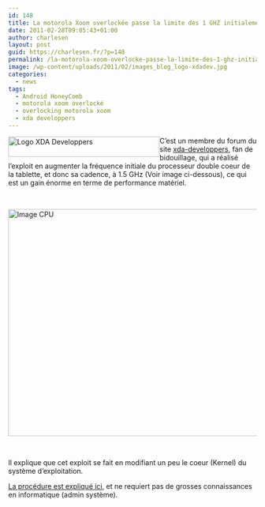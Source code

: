 ```yaml
---
id: 148
title: La motorola Xoom overlockée passe la limite des 1 GHZ initialement prévue
date: 2011-02-28T09:05:43+01:00
author: charlesen
layout: post
guid: https://charlesen.fr/?p=148
permalink: /la-motorola-xoom-overlocke-passe-la-limite-des-1-ghz-initialement-prevue/
image: /wp-content/uploads/2011/02/images_blog_logo-xdadev.jpg
categories:
  - news
tags:
  - Android HoneyComb
  - motorola xoom overlocké
  - overlocking motorola xoom
  - xda developpers
---
```

<img loading="lazy" class=" alignleft size-full wp-image-146" style="float: left;" title="Logo XDA Developpers" src="https://charlesen.fr/wp-content/uploads/2011/02/images_blog_logo-xdadev.jpg" alt="Logo XDA Developpers" width="307" height="41" srcset="https://charlesen.fr/wp-content/uploads/2011/02/images_blog_logo-xdadev.jpg 307w, https://charlesen.fr/wp-content/uploads/2011/02/images_blog_logo-xdadev-300x40.jpg 300w" sizes="(max-width: 307px) 100vw, 307px" />C&rsquo;est un membre du forum du site [xda-developpers](http://www.xda-developers.com/ "Site de xdadeveloppers"), fan de bidouillage, qui a réalisé l&rsquo;exploit en augmenter la fréquence initiale du processeur double coeur de la tablette, et donc sa cadence, à 1.5 GHz (Voir image ci-dessous), ce qui est un gain énorme en terme de performance matériel.

<!--more-->

 

<img loading="lazy" class=" size-full wp-image-147" style="display: block; margin-left: auto; margin-right: auto;" title="Image CPU" src="https://charlesen.fr/wp-content/uploads/2011/02/images_blog_cpu.png" alt="Image CPU" width="737" height="460" srcset="https://charlesen.fr/wp-content/uploads/2011/02/images_blog_cpu.png 800w, https://charlesen.fr/wp-content/uploads/2011/02/images_blog_cpu-300x188.png 300w, https://charlesen.fr/wp-content/uploads/2011/02/images_blog_cpu-768x480.png 768w, https://charlesen.fr/wp-content/uploads/2011/02/images_blog_cpu-700x438.png 700w" sizes="(max-width: 737px) 100vw, 737px" /> 

 

Il explique que cet exploit se fait en modifiant un peu le coeur (Kernel) du système d&rsquo;exploitation.

[La procédure est expliqué ici](http://forum.xda-developers.com/showthread.php?p=11695470 "Voir la procédure d'overlocking..."), et ne requiert pas de grosses connaissances en informatique (admin système).

 